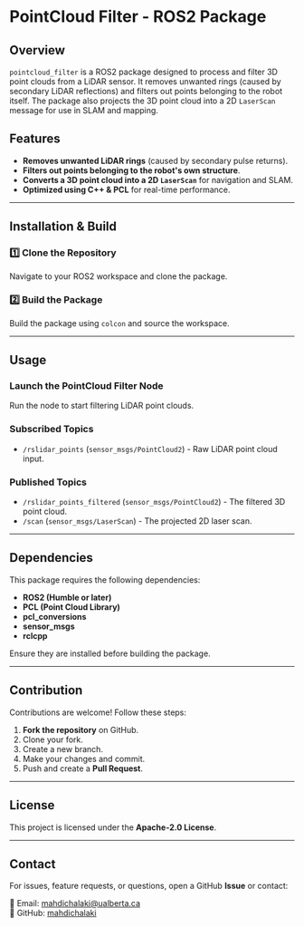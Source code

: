 # PointCloud Filter - ROS2 Package

## Overview
`pointcloud_filter` is a ROS2 package designed to process and filter 3D point clouds from a LiDAR sensor. It removes unwanted rings (caused by secondary LiDAR reflections) and filters out points belonging to the robot itself. The package also projects the 3D point cloud into a 2D `LaserScan` message for use in SLAM and mapping.

## Features
- **Removes unwanted LiDAR rings** (caused by secondary pulse returns).
- **Filters out points belonging to the robot's own structure**.
- **Converts a 3D point cloud into a 2D `LaserScan`** for navigation and SLAM.
- **Optimized using C++ & PCL** for real-time performance.

---

## Installation & Build

### **1️⃣ Clone the Repository**
Navigate to your ROS2 workspace and clone the package.

### **2️⃣ Build the Package**
Build the package using `colcon` and source the workspace.

---

## Usage

### **Launch the PointCloud Filter Node**
Run the node to start filtering LiDAR point clouds.

### **Subscribed Topics**
- `/rslidar_points` (`sensor_msgs/PointCloud2`) - Raw LiDAR point cloud input.

### **Published Topics**
- `/rslidar_points_filtered` (`sensor_msgs/PointCloud2`) - The filtered 3D point cloud.
- `/scan` (`sensor_msgs/LaserScan`) - The projected 2D laser scan.

---

## Dependencies
This package requires the following dependencies:

- **ROS2 (Humble or later)**
- **PCL (Point Cloud Library)**
- **pcl_conversions**
- **sensor_msgs**
- **rclcpp**

Ensure they are installed before building the package.

---

## Contribution
Contributions are welcome! Follow these steps:

1. **Fork the repository** on GitHub.
2. Clone your fork.
3. Create a new branch.
4. Make your changes and commit.
5. Push and create a **Pull Request**.

---

## License
This project is licensed under the **Apache-2.0 License**.

---

## Contact
For issues, feature requests, or questions, open a GitHub **Issue** or contact:

📩 Email: [mahdichalaki@ualberta.ca](mailto:mahdichalaki@ualberta.ca)  
📌 GitHub: [mahdichalaki](https://github.com/mahdichalaki)
